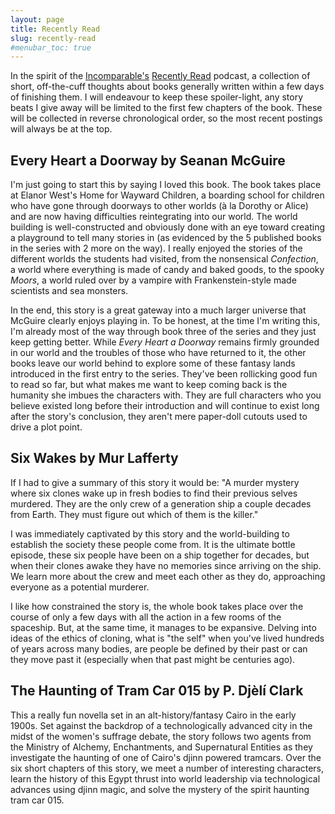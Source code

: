 ```yaml
---
layout: page
title: Recently Read
slug: recently-read
#menubar_toc: true
---
```


In the spirit of the [Incomparable's](https://www.theincomparable.com/) [Recently Read](https://www.theincomparable.com/recentlyread/) podcast, a collection of short, off-the-cuff thoughts about books generally written within a few days of finishing them. 
I will endeavour to keep these spoiler-light, any story beats I give away will be limited to the first few chapters of the book. 
These will be collected in reverse chronological order, so the most recent postings will always be at the top. 

## Every Heart a Doorway by Seanan McGuire

I'm just going to start this by saying I loved this book.
The book takes place at Elanor West's Home for Wayward Children, a boarding school for children who have gone through doorways to other worlds (à la Dorothy or Alice) and are now having difficulties reintegrating into our world.
The world building is well-constructed and obviously done with an eye toward creating a playground to tell many stories in (as evidenced by the 5 published books in the series with 2 more on the way). 
I really enjoyed the stories of the different worlds the students had visited, from the nonsensical *Confection*, a world where everything is made of candy and baked goods, to the spooky *Moors*, a world ruled over by a vampire with Frankenstein-style made scientists and sea monsters.

In the end, this story is a great gateway into a much larger universe that McGuire clearly enjoys playing in.
To be honest, at the time I'm writing this, I'm already most of the way through book three of the series and they just keep getting better.
While *Every Heart a Doorway* remains firmly grounded in our world and the troubles of those who have returned to it, the other books leave our world behind to explore some of these fantasy lands introduced in the first entry to the series.
They've been rollicking good fun to read so far, but what makes me want to keep coming back is the humanity she imbues the characters with.
They are full characters who you believe existed long before their introduction and will continue to exist long after the story's conclusion, they aren't mere paper-doll cutouts used to drive a plot point. 

## Six Wakes by Mur Lafferty

If I had to give a summary of this story it would be: 
"A murder mystery where six clones wake up in fresh bodies to find their previous selves murdered. 
They are the only crew of a generation ship a couple decades from Earth. 
They must figure out which of them is the killer."

I was immediately captivated by this story and the world-building to establish the society these people come from. 
It is the ultimate bottle episode, these six people have been on a ship together for decades, but when their clones awake they have no memories since arriving on the ship.
We learn more about the crew and meet each other as they do, approaching everyone as a potential murderer. 

I like how constrained the story is, the whole book takes place over the course of only a few days with all the action in a few rooms of the spaceship. 
But, at the same time, it manages to be expansive.
Delving into ideas of the ethics of cloning, what is "the self" when you've lived hundreds of years across many bodies, are people be defined by their past or can they move past it (especially when that past might be centuries ago).

## The Haunting of Tram Car 015 by P. Djèlí Clark

This a really fun novella set in an alt-history/fantasy Cairo in the early 1900s.
Set against the backdrop of a technologically advanced city in the midst of the women's suffrage debate, the story follows two agents from the Ministry of Alchemy, Enchantments, and Supernatural Entities as they investigate the haunting of one of Cairo's djinn powered tramcars. 
Over the six short chapters of this story, we meet a number of interesting characters, learn the history of this Egypt thrust into world leadership via technological advances using djinn magic, and solve the mystery of the spirit haunting tram car 015. 
